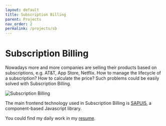 ```yaml
---
layout: default
title: Subscription Billing
parent: Projects
nav_order: 2
permalink: /projects/sb
---
```


# Subscription Billing

Nowadays more and more companies are selling their products based on subscriptions, e.g. AT&T, App Store, Netflix. How to manage the lifecycle of a subscription? How to calculate the price? Such problems could be easily solved with Subscription Billing.

![Subscription Billing](https://www.sap.com/dam/application/shared/photos/products-su-z/sap-subscription-billing-device-blngdta.png/_jcr_content/renditions/original.adapt.-1_634.false.false.false.false.png/1549369346309.png)

The main frontend technology used in Subscription Billing is [SAPUI5](https://sapui5.hana.ondemand.com/), a component-based Javascript library.

You could find my daily work in my [resume](https://cwang1221.github.io/online-cv/).


